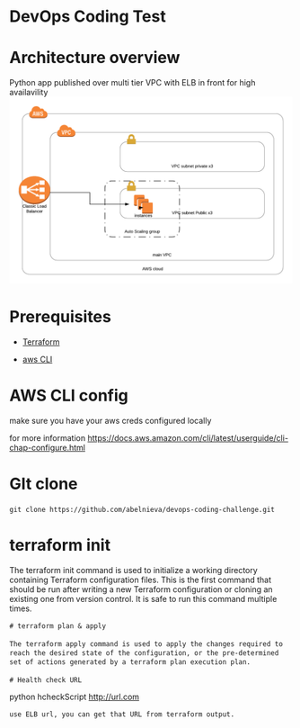 DevOps Coding Test
==================

# Architecture overview

Python app published over multi tier VPC with ELB in front for high availavility  
![alt text](architecture.png "Architecture")


# Prerequisites

* [Terraform](https://learn.hashicorp.com/terraform/getting-started/install.html)

* [aws CLI](https://docs.aws.amazon.com/cli/latest/userguide/cli-chap-install.html)

# AWS CLI config 

make sure you have your aws creds configured locally 

for more information https://docs.aws.amazon.com/cli/latest/userguide/cli-chap-configure.html 


# GIt clone 

```git clone https://github.com/abelnieva/devops-coding-challenge.git```

# terraform init 
The terraform init command is used to initialize a working directory containing Terraform configuration files. This is the first command that should be run after writing a new Terraform configuration or cloning an existing one from version control. It is safe to run this command multiple times.
```
# terraform plan & apply 

The terraform apply command is used to apply the changes required to reach the desired state of the configuration, or the pre-determined set of actions generated by a terraform plan execution plan.

# Health check URL 
```
python hcheckScript http://url.com
```
use ELB url, you can get that URL from terraform output. 
